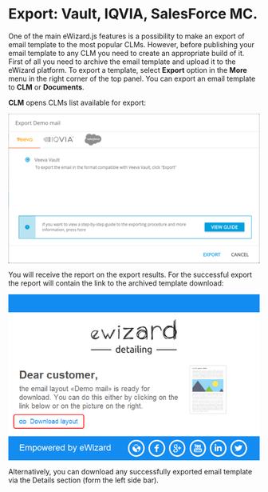 # Export:  Vault, IQVIA, SalesForce MC.

One of the main eWizard.js features is a possibility to make an export of email template to the most popular CLMs. However, before publishing your email template to any CLM you need to create an appropriate build of it. First of all you need to archive the email template and upload it to the eWizard platform. To export a template, select **Export** option in the **More** menu in the right corner of the top panel. You can export an email template to **CLM** or **Documents**.

**CLM** opens CLMs list available for export:

<img src="../../media/images/email-export.png" alt="CLMselect" style="display: block; margin: 0 auto;">

You will receive the report on the export results. For the successful export the report will contain the link to the archived template download:

<img src="../../media/images/email-link.png" alt="Downloadlink" style="display: block; margin: 0 auto;">

Alternatively, you can download any successfully exported email template via the Details section (form the left side bar).
